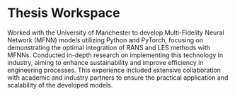 # Thesis Workspace

Worked with the University of Manchester to develop Multi-Fidelity Neural Network (MFNN) models utilizing Python and PyTorch, focusing on demonstrating the optimal integration of RANS and LES methods with MFNNs. Conducted in-depth research on implementing this technology in industry, aiming to enhance sustainability and improve efficiency in engineering processes. This experience included extensive collaboration with academic and industry partners to ensure the practical application and scalability of the developed models.
